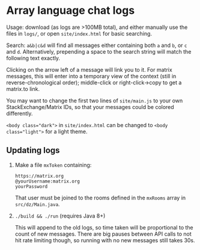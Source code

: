 # Array language chat logs

Usage: download (as logs are >100MB total), and either manually use the files in `logs/`, or open `site/index.html` for basic searching.

Search: `a&b|c&d` will find all messages either containing both `a` and `b`, or `c` and `d`. Alternatively, prepending a space to the search string will match the following text exactly.

Clicking on the arrow left of a message will link you to it. For matrix messages, this will enter into a temporary view of the context (still in reverse-chronological order); middle-click or right-click→copy to get a matrix.to link.

You may want to change the first two lines of `site/main.js` to your own StackExchange/Matrix IDs, so that your messages could be colored differently.

`<body class="dark">` in `site/index.html` can be changed to `<body class="light">` for a light theme.

## Updating logs

1. Make a file `mxToken` containing:
   ```
   https://matrix.org
   @yourUsername:matrix.org
   yourPassword
   ```
   That user must be joined to the rooms defined in the `mxRooms` array in `src/dz/Main.java`.

2. `./build && ./run` (requires Java 8+)
   
   This will append to the old logs, so time taken will be proportional to the count of new messages. There are big pauses between API calls to not hit rate limiting though, so running with no new messages still takes 30s.